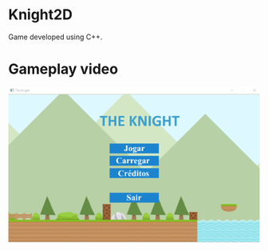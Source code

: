 # Knight2D

Game developed using C++.

# Gameplay video

[![Gameplay Video](sample-gameplay.png)](https://youtu.be/5DAj1Tg_oLw-Y "Gameplay")
